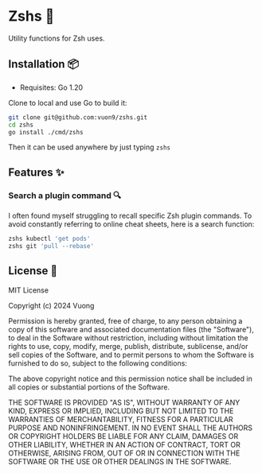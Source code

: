 # Zshs 🌟

Utility functions for Zsh uses.

## Installation 📦

- Requisites: Go 1.20

Clone to local and use Go to build it:
```bash
git clone git@github.com:vuon9/zshs.git
cd zshs
go install ./cmd/zshs
```

Then it can be used anywhere by just typing `zshs`

## Features ✨

### Search a plugin command 🔍
I often found myself struggling to recall specific Zsh plugin commands. To avoid constantly referring to online cheat sheets, here is a search function:

```bash
zshs kubectl 'get pods'
zshs git 'pull --rebase'
```

## License 📜

MIT License

Copyright (c) 2024 Vuong

Permission is hereby granted, free of charge, to any person obtaining a copy
of this software and associated documentation files (the "Software"), to deal
in the Software without restriction, including without limitation the rights
to use, copy, modify, merge, publish, distribute, sublicense, and/or sell
copies of the Software, and to permit persons to whom the Software is
furnished to do so, subject to the following conditions:

The above copyright notice and this permission notice shall be included in all
copies or substantial portions of the Software.

THE SOFTWARE IS PROVIDED "AS IS", WITHOUT WARRANTY OF ANY KIND, EXPRESS OR
IMPLIED, INCLUDING BUT NOT LIMITED TO THE WARRANTIES OF MERCHANTABILITY,
FITNESS FOR A PARTICULAR PURPOSE AND NONINFRINGEMENT. IN NO EVENT SHALL THE
AUTHORS OR COPYRIGHT HOLDERS BE LIABLE FOR ANY CLAIM, DAMAGES OR OTHER
LIABILITY, WHETHER IN AN ACTION OF CONTRACT, TORT OR OTHERWISE, ARISING FROM,
OUT OF OR IN CONNECTION WITH THE SOFTWARE OR THE USE OR OTHER DEALINGS IN THE
SOFTWARE.
